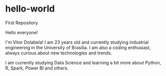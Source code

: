 # hello-world
First Repository

Hello everyone!

I'm Vitor Dolabela! I am 23 years old and currently studying industrial engineering in the University of Brasília. I am also a coding enthusiast, always curious about new technologies and trends. 

I am currently studying Data Science and learning a bit more about Python, R, Spark, Power BI and others.
